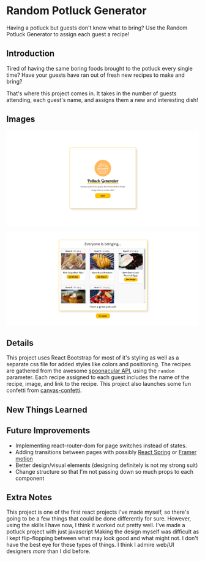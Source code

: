 # Random Potluck Generator

Having a potluck but guests don't know what to bring? Use the Random Potluck Generator to assign each guest a recipe!

## Introduction

Tired of having the same boring foods brought to the potluck every single time? Have your guests have ran out of fresh new recipes to make and bring?

That's where this project comes in. It takes in the number of guests attending, each guest's name, and assigns them a new and interesting dish!

## Images

![Starting page](/src/images/start-page.png)

![Recipe cards that have been assigned to each guest](/src/images/recipe-page.png)

## Details

This project uses React Bootstrap for most of it's styling as well as a separate css file for added styles like colors and positioning. The recipes are gathered from the awesome [spoonacular API](https://spoonacular.com/food-api), using the `random` parameter. Each recipe assigned to each guest includes the name of the recipe, image, and link to the recipe. This project also launches some fun confetti from [canvas-confetti](https://github.com/catdad/canvas-confetti).

## New Things Learned

## Future Improvements

- Implementing react-router-dom for page switches instead of states.
- Adding transitions between pages with possibly [React Spring](https://www.react-spring.dev/) or [Framer motion](https://www.framer.com/motion/)
- Better design/visual elements (designing definitely is not my strong suit)
- Change structure so that I'm not passing down so much props to each component

## Extra Notes

This project is one of the first react projects I've made myself, so there's going to be a few things that could be done differently for sure. However, using the skills I have now, I think it worked out pretty well. I've made a potluck project with just javascript Making the design myself was difficult as I kept flip-flopping between what may look good and what might not. I don't have the best eye for these types of things. I think I admire web/UI designers _more_ than I did before.
